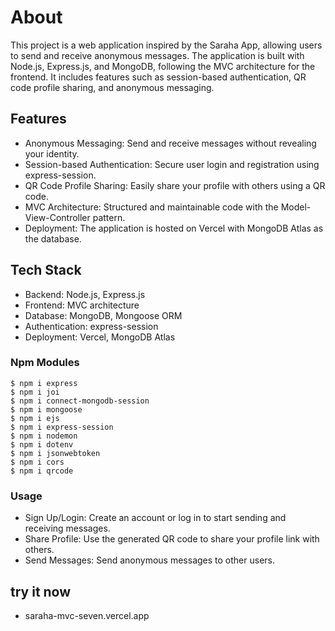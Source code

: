 # About 
This project is a web application inspired by the Saraha App, allowing users to send and receive anonymous messages. The application is built with Node.js, Express.js, and MongoDB, following the MVC architecture for the frontend. It includes features such as session-based authentication, QR code profile sharing, and anonymous messaging.
## Features

 * Anonymous Messaging: Send and receive messages without revealing your identity.
 * Session-based Authentication: Secure user login and registration using express-session.
 * QR Code Profile Sharing: Easily share your profile with others using a QR code.
 * MVC Architecture: Structured and maintainable code with the Model-View-Controller pattern.
 * Deployment: The application is hosted on Vercel with MongoDB Atlas as the database.
## Tech Stack  

 * Backend: Node.js, Express.js
 * Frontend: MVC architecture
 * Database: MongoDB, Mongoose ORM
 * Authentication: express-session
 * Deployment: Vercel, MongoDB Atlas
### Npm Modules 

```
$ npm i express
$ npm i joi
$ npm i connect-mongodb-session
$ npm i mongoose
$ npm i ejs
$ npm i express-session
$ npm i nodemon
$ npm i dotenv
$ npm i jsonwebtoken
$ npm i cors
$ npm i qrcode
```

### Usage
* Sign Up/Login: Create an account or log in to start sending and receiving messages.
* Share Profile: Use the generated QR code to share your profile link with others.
* Send Messages: Send anonymous messages to other users.


## try it now

* saraha-mvc-seven.vercel.app
